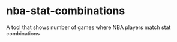 # nba-stat-combinations
A tool that shows number of games where NBA players match stat combinations
